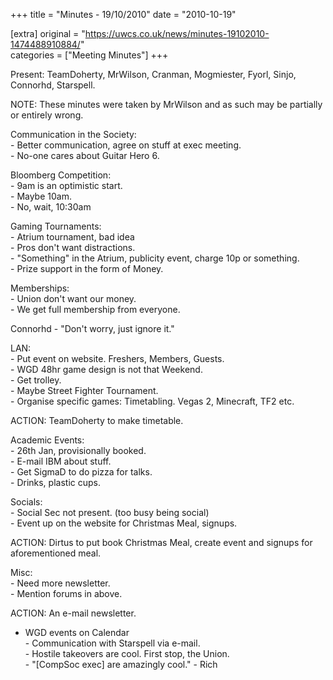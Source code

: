 +++
title = "Minutes - 19/10/2010"
date = "2010-10-19"

[extra]
original = "https://uwcs.co.uk/news/minutes-19102010-1474488910884/"    
categories = ["Meeting Minutes"]
+++

Present: TeamDoherty, MrWilson, Cranman, Mogmiester, Fyorl, Sinjo, Connorhd, Starspell.

NOTE: These minutes were taken by MrWilson and as such may be partially or entirely wrong.

Communication in the Society:  
\- Better communication, agree on stuff at exec meeting.  
\- No-one cares about Guitar Hero 6.

Bloomberg Competition:  
\- 9am is an optimistic start.  
\- Maybe 10am.  
\- No, wait, 10:30am

Gaming Tournaments:  
\- Atrium tournament, bad idea  
\- Pros don't want distractions.  
\- "Something" in the Atrium, publicity event, charge 10p or something.  
\- Prize support in the form of Money.

Memberships:  
\- Union don't want our money.  
\- We get full membership from everyone.

Connorhd - "Don't worry, just ignore it."

LAN:  
\- Put event on website. Freshers, Members, Guests.  
\- WGD 48hr game design is not that Weekend.  
\- Get trolley.  
\- Maybe Street Fighter Tournament.  
\- Organise specific games: Timetabling. Vegas 2, Minecraft, TF2 etc.

ACTION: TeamDoherty to make timetable.

Academic Events:  
\- 26th Jan, provisionally booked.  
\- E-mail IBM about stuff.  
\- Get SigmaD to do pizza for talks.  
\- Drinks, plastic cups.

Socials:  
\- Social Sec not present. (too busy being social)  
\- Event up on the website for Christmas Meal, signups.

ACTION: Dirtus to put book Christmas Meal, create event and signups for aforementioned meal.

Misc:  
\- Need more newsletter.  
\- Mention forums in above.

ACTION: An e-mail newsletter.

- WGD events on Calendar  
\- Communication with Starspell via e-mail.  
\- Hostile takeovers are cool. First stop, the Union.  
\- "\[CompSoc exec\] are amazingly cool." - Rich

